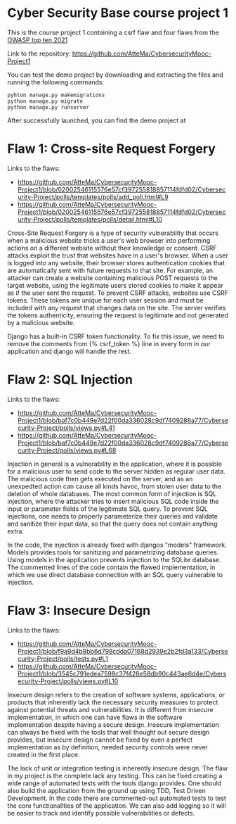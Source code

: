 # Cyber Security Base course project 1

This is the course project 1 containing a csrf flaw and four flaws from the [OWASP top ten 2021](https://owasp.org/www-project-top-ten/)

Link to the repository: https://github.com/AtteMa/CybersecurityMooc-Project1

You can test the demo project by downloading and extracting the files and running the following commands:

```
pyhton manage.py makemigrations
python manage.py migrate
python manage.py runserver
```

After successfully launched, you can find the demo project at [](http://127.0.0.1:8000/polls/)

# Flaw 1: Cross-site Request Forgery

Links to the flaws:
- https://github.com/AtteMa/CybersecurityMooc-Project1/blob/02002546115576e57cf397255818857114fdfd02/Cybersecurity-Project/polls/templates/polls/add_poll.html#L9
- https://github.com/AtteMa/CybersecurityMooc-Project1/blob/02002546115576e57cf397255818857114fdfd02/Cybersecurity-Project/polls/templates/polls/detail.html#L10

Cross-Site Request Forgery is a type of security vulnerability that occurs when a malicious website tricks a user's web browser into performing actions on a different website without their knowledge or consent. CSRF attacks exploit the trust that websites have in a user's browser. When a user is logged into any website, their browser stores authentication cookies that are automatically sent with future requests to that site. For example, an attacker can create a website containing malicious POST requests to the target website, using the legitimate users stored cookies to make it appear as if the user sent the request. To prevent CSRF attacks, websites use CSRF tokens. These tokens are unique for each user session and must be included with any request that changes data on the site. The server verifies the tokens authenticity, ensuring the request is legitimate and not generated by a malicious website.

Django has a built-in CSRF token functionality. To fix this issue, we need to remove the comments from {% csrf_token %} line in every form in our application and django will handle the rest.

# Flaw 2: SQL Injection

Links to the flaws:
- https://github.com/AtteMa/CybersecurityMooc-Project1/blob/baf7c0b449e7d22f00da336028c9df7409286a77/Cybersecurity-Project/polls/views.py#L41
- https://github.com/AtteMa/CybersecurityMooc-Project1/blob/baf7c0b449e7d22f00da336028c9df7409286a77/Cybersecurity-Project/polls/views.py#L68

Injection in general is a vulnerability in the application, where it is possible for a malicious user to send code to the server hidden as regular user data. The malicious code then gets executed on the server, and as an unexpedted action can cause all kinds havoc, from stolen user data to the deletion of whole databases. The most common form of injection is SQL injection, where the attacker tries to insert malicious SQL code inside the input or parameter fields of the legitimate SQL query. To prevent SQL injections, one needs to properly parameterize their queries and validate and sanitize their input data, so that the query does not contain anything extra.

In the code, the injection is already fixed with djangos "models" framework. Models provides tools for sanitizing and parametrizing database queries. Using models in the application prevents injection to the SQLite database. The commented lines of the code contain the flawed implementation, in which we use direct database connection with an SQL query vulnerable to injection.

# Flaw 3: Insecure Design

Links to the flaws:
- https://github.com/AtteMa/CybersecurityMooc-Project1/blob/f9a9d4b8bb6d798cdda07168d2939e2b2fd3a133/Cybersecurity-Project/polls/tests.py#L1
- https://github.com/AtteMa/CybersecurityMooc-Project1/blob/3545c791edea7598c37f428e58db90c443ae6d4e/Cybersecurity-Project/polls/views.py#L10

Insecure design refers to the creation of software systems, applications, or products that inherently lack the necessary security measures to protect against potential threats and vulnerabilities. It is different from insecure implementation, in which one can have flaws in the software implementation despite having a secure design. Insecure implementation can always be fixed with the tools that well thought out secure design provides, but insecure design cannot be fixed by even a perfect implementation as by definition, needed security controls were never created in the first place.

The lack of unit or integration testing is inherently insecure design. The flaw in my project is the complete lack any testing. This can be fixed creating a wide range of automated tests with the tools django provides. One should also build the application from the ground up using TDD, Test Driven Development. In the code there are commented-out automated tests to test the core functionalities of the application. We can also add logging so it will be easier to track and identify possible vulnerabilities or defects.

